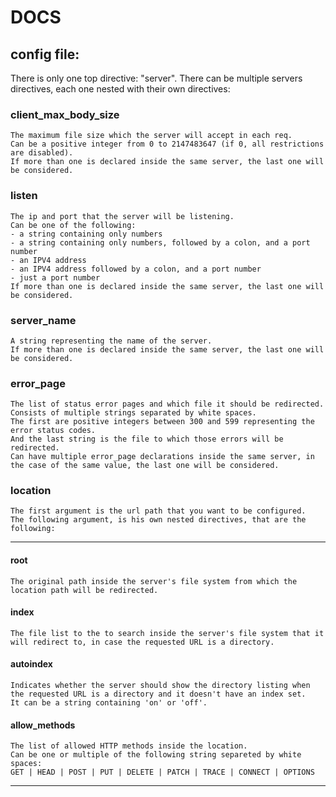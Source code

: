 # DOCS

## config file:

There is only one top directive: "server". There can be multiple servers directives, each one nested with their own directives:

### client_max_body_size

    The maximum file size which the server will accept in each req.
    Can be a positive integer from 0 to 2147483647 (if 0, all restrictions are disabled).
    If more than one is declared inside the same server, the last one will be considered.

### listen

    The ip and port that the server will be listening.
    Can be one of the following:
    - a string containing only numbers
    - a string containing only numbers, followed by a colon, and a port number
    - an IPV4 address
    - an IPV4 address followed by a colon, and a port number
    - just a port number
    If more than one is declared inside the same server, the last one will be considered.

### server_name

    A string representing the name of the server.
    If more than one is declared inside the same server, the last one will be considered.

### error_page

    The list of status error pages and which file it should be redirected.
    Consists of multiple strings separated by white spaces.
    The first are positive integers between 300 and 599 representing the error status codes.
    And the last string is the file to which those errors will be redirected.
    Can have multiple error_page declarations inside the same server, in the case of the same value, the last one will be considered.

### location

    The first argument is the url path that you want to be configured.
    The following argument, is his own nested directives, that are the following:

---

#### root

    The original path inside the server's file system from which the location path will be redirected.

#### index

    The file list to the to search inside the server's file system that it will redirect to, in case the requested URL is a directory.

#### autoindex

    Indicates whether the server should show the directory listing when the requested URL is a directory and it doesn't have an index set.
    It can be a string containing 'on' or 'off'.

#### allow_methods

    The list of allowed HTTP methods inside the location.
    Can be one or multiple of the following string separeted by white spaces:
    GET | HEAD | POST | PUT | DELETE | PATCH | TRACE | CONNECT | OPTIONS

---

